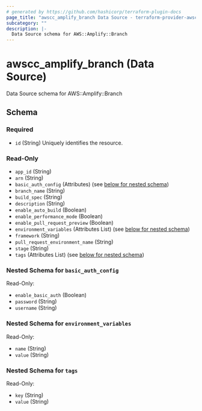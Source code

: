 ```yaml
---
# generated by https://github.com/hashicorp/terraform-plugin-docs
page_title: "awscc_amplify_branch Data Source - terraform-provider-awscc"
subcategory: ""
description: |-
  Data Source schema for AWS::Amplify::Branch
---
```


# awscc_amplify_branch (Data Source)

Data Source schema for AWS::Amplify::Branch



<!-- schema generated by tfplugindocs -->
## Schema

### Required

- `id` (String) Uniquely identifies the resource.

### Read-Only

- `app_id` (String)
- `arn` (String)
- `basic_auth_config` (Attributes) (see [below for nested schema](#nestedatt--basic_auth_config))
- `branch_name` (String)
- `build_spec` (String)
- `description` (String)
- `enable_auto_build` (Boolean)
- `enable_performance_mode` (Boolean)
- `enable_pull_request_preview` (Boolean)
- `environment_variables` (Attributes List) (see [below for nested schema](#nestedatt--environment_variables))
- `framework` (String)
- `pull_request_environment_name` (String)
- `stage` (String)
- `tags` (Attributes List) (see [below for nested schema](#nestedatt--tags))

<a id="nestedatt--basic_auth_config"></a>
### Nested Schema for `basic_auth_config`

Read-Only:

- `enable_basic_auth` (Boolean)
- `password` (String)
- `username` (String)


<a id="nestedatt--environment_variables"></a>
### Nested Schema for `environment_variables`

Read-Only:

- `name` (String)
- `value` (String)


<a id="nestedatt--tags"></a>
### Nested Schema for `tags`

Read-Only:

- `key` (String)
- `value` (String)
